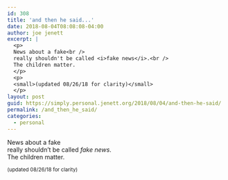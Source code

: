 ```yaml
---
id: 308
title: 'and then he said...'
date: 2018-08-04T08:08:08-04:00
author: joe jenett
excerpt: |
  <p>
  News about a fake<br />
  really shouldn't be called <i>fake news</i>.<br />
  The children matter.
  </p>
  <p>
  <small>(updated 08/26/18 for clarity)</small>
  </p>
layout: post
guid: https://simply.personal.jenett.org/2018/08/04/and-then-he-said/
permalink: /and_then_he_said/
categories:
  - personal
---
```

News about a fake  
really shouldn’t be called _fake news_.  
The children matter. 

<small>(updated 08/26/18 for clarity)</small>
